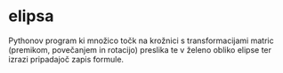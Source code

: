 # elipsa
Pythonov program ki množico točk na krožnici s transformacijami matric (premikom, povečanjem in rotacijo) preslika te v želeno obliko elipse ter izrazi pripadajoč zapis formule.
